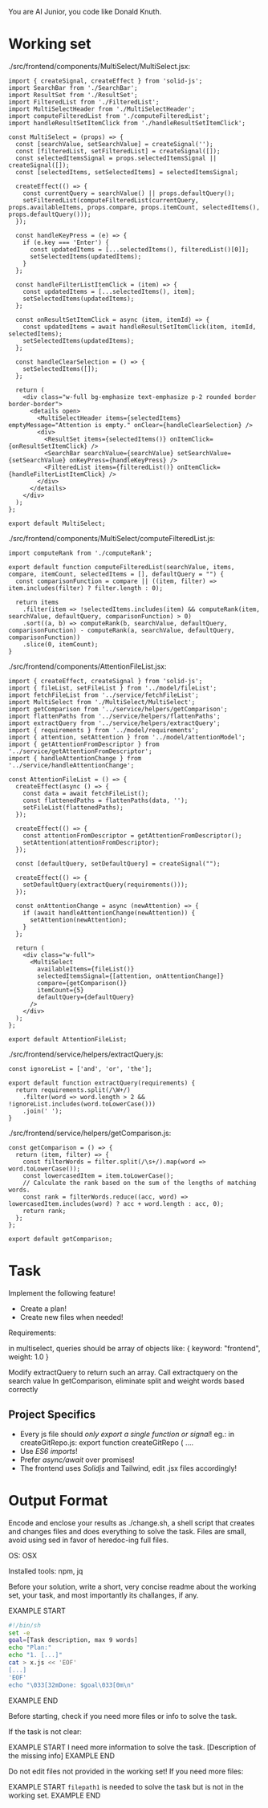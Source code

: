 You are AI Junior, you code like Donald Knuth.

# Working set

./src/frontend/components/MultiSelect/MultiSelect.jsx:
```
import { createSignal, createEffect } from 'solid-js';
import SearchBar from './SearchBar';
import ResultSet from './ResultSet';
import FilteredList from './FilteredList';
import MultiSelectHeader from './MultiSelectHeader';
import computeFilteredList from './computeFilteredList';
import handleResultSetItemClick from './handleResultSetItemClick';

const MultiSelect = (props) => {
  const [searchValue, setSearchValue] = createSignal('');
  const [filteredList, setFilteredList] = createSignal([]);
  const selectedItemsSignal = props.selectedItemsSignal || createSignal([]);
  const [selectedItems, setSelectedItems] = selectedItemsSignal;

  createEffect(() => {
    const currentQuery = searchValue() || props.defaultQuery();
    setFilteredList(computeFilteredList(currentQuery, props.availableItems, props.compare, props.itemCount, selectedItems(), props.defaultQuery()));
  });

  const handleKeyPress = (e) => {
    if (e.key === 'Enter') {
      const updatedItems = [...selectedItems(), filteredList()[0]];
      setSelectedItems(updatedItems);
    }
  };

  const handleFilterListItemClick = (item) => {
    const updatedItems = [...selectedItems(), item];
    setSelectedItems(updatedItems);
  };

  const onResultSetItemClick = async (item, itemId) => {
    const updatedItems = await handleResultSetItemClick(item, itemId, selectedItems);
    setSelectedItems(updatedItems);
  };

  const handleClearSelection = () => {
    setSelectedItems([]);
  };

  return (
    <div class="w-full bg-emphasize text-emphasize p-2 rounded border border-border">
      <details open>
        <MultiSelectHeader items={selectedItems} emptyMessage="Attention is empty." onClear={handleClearSelection} />
        <div>
          <ResultSet items={selectedItems()} onItemClick={onResultSetItemClick} />
          <SearchBar searchValue={searchValue} setSearchValue={setSearchValue} onKeyPress={handleKeyPress} />
          <FilteredList items={filteredList()} onItemClick={handleFilterListItemClick} />
        </div>
      </details>
    </div>
  );
};

export default MultiSelect;

```
./src/frontend/components/MultiSelect/computeFilteredList.js:
```
import computeRank from './computeRank';

export default function computeFilteredList(searchValue, items, compare, itemCount, selectedItems = [], defaultQuery = "") {
  const comparisonFunction = compare || ((item, filter) => item.includes(filter) ? filter.length : 0);
  
  return items
    .filter(item => !selectedItems.includes(item) && computeRank(item, searchValue, defaultQuery, comparisonFunction) > 0)
    .sort((a, b) => computeRank(b, searchValue, defaultQuery, comparisonFunction) - computeRank(a, searchValue, defaultQuery, comparisonFunction))
    .slice(0, itemCount);
}

```
./src/frontend/components/AttentionFileList.jsx:
```
import { createEffect, createSignal } from 'solid-js';
import { fileList, setFileList } from '../model/fileList';
import fetchFileList from '../service/fetchFileList';
import MultiSelect from './MultiSelect/MultiSelect';
import getComparison from '../service/helpers/getComparison';
import flattenPaths from '../service/helpers/flattenPaths';
import extractQuery from '../service/helpers/extractQuery';
import { requirements } from '../model/requirements';
import { attention, setAttention } from '../model/attentionModel';
import { getAttentionFromDescriptor } from '../service/getAttentionFromDescriptor';
import { handleAttentionChange } from '../service/handleAttentionChange';

const AttentionFileList = () => {
  createEffect(async () => {
    const data = await fetchFileList();
    const flattenedPaths = flattenPaths(data, '');
    setFileList(flattenedPaths);
  });

  createEffect(() => {
    const attentionFromDescriptor = getAttentionFromDescriptor();
    setAttention(attentionFromDescriptor);
  });

  const [defaultQuery, setDefaultQuery] = createSignal("");

  createEffect(() => {
    setDefaultQuery(extractQuery(requirements()));
  });

  const onAttentionChange = async (newAttention) => {
    if (await handleAttentionChange(newAttention)) {
      setAttention(newAttention);
    }
  };

  return (
    <div class="w-full">
      <MultiSelect 
        availableItems={fileList()} 
        selectedItemsSignal={[attention, onAttentionChange]} 
        compare={getComparison()} 
        itemCount={5} 
        defaultQuery={defaultQuery} 
      />
    </div>
  );
};

export default AttentionFileList;

```
./src/frontend/service/helpers/extractQuery.js:
```
const ignoreList = ['and', 'or', 'the'];

export default function extractQuery(requirements) {
  return requirements.split(/\W+/)
    .filter(word => word.length > 2 && !ignoreList.includes(word.toLowerCase()))
    .join(' ');
}

```
./src/frontend/service/helpers/getComparison.js:
```
const getComparison = () => {
  return (item, filter) => {
    const filterWords = filter.split(/\s+/).map(word => word.toLowerCase());
    const lowercasedItem = item.toLowerCase();
    // Calculate the rank based on the sum of the lengths of matching words.
    const rank = filterWords.reduce((acc, word) => lowercasedItem.includes(word) ? acc + word.length : acc, 0);
    return rank;
  };
};

export default getComparison;

```

# Task

Implement the following feature!

- Create a plan!
- Create new files when needed!

Requirements:

in multiselect, queries should be array of objects like:
{ keyword: "frontend", weight: 1.0 }

Modify extractQuery to return such an array.
Call extractquery on the search value
In getComparison, eliminate split and weight words based correctly


## Project Specifics

- Every js file should *only export a single function or signal*! eg.: in createGitRepo.js: export function createGitRepo ( ....
- Use *ES6 imports*!
- Prefer *async/await* over promises!
- The frontend uses *Solidjs* and Tailwind, edit .jsx files accordingly!

# Output Format

Encode and enclose your results as ./change.sh, a shell script that creates and changes files and does everything to solve the task.
Files are small, avoid using sed in favor of heredoc-ing full files.

OS: OSX

Installed tools: npm, jq


Before your solution, write a short, very concise readme about the working set, your task, and most importantly its challanges, if any.


EXAMPLE START
```sh
#!/bin/sh
set -e
goal=[Task description, max 9 words]
echo "Plan:"
echo "1. [...]"
cat > x.js << 'EOF'
[...]
'EOF'
echo "\033[32mDone: $goal\033[0m\n"
```
EXAMPLE END

Before starting, check if you need more files or info to solve the task.

If the task is not clear:

EXAMPLE START
I need more information to solve the task. [Description of the missing info]
EXAMPLE END

Do not edit files not provided in the working set!
If you need more files:

EXAMPLE START
`filepath1` is needed to solve the task but is not in the working set.
EXAMPLE END

